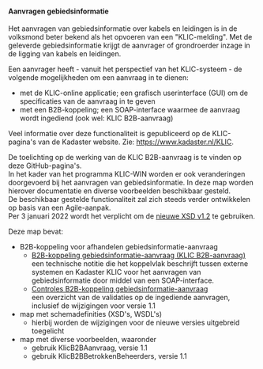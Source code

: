 ﻿#### Aanvragen gebiedsinformatie

Het aanvragen van gebiedsinformatie over kabels en leidingen is in de volksmond beter bekend als het opvoeren van een "KLIC-melding".
Met de geleverde gebiedsinformatie krijgt de aanvrager of grondroerder inzage in de ligging van kabels en leidingen.

Een aanvrager heeft - vanuit het perspectief van het KLIC-systeem - de volgende mogelijkheden om een aanvraag in te dienen:
- met de KLIC-online applicatie; een grafisch userinterface (GUI) om de specificaties van de aanvraag in te geven
- met een B2B-koppeling; een SOAP-interface waarmee de aanvraag wordt ingediend (ook wel: KLIC B2B-aanvraag)

Veel informatie over deze functionaliteit is gepubliceerd op de KLIC-pagina's van de Kadaster website. Zie: https://www.kadaster.nl/KLIC.

De toelichting op de werking van de KLIC B2B-aanvraag is te vinden op deze GitHub-pagina's.  \
In het kader van het programma KLIC-WIN worden er ook veranderingen doorgevoerd bij het aanvragen van gebiedsinformatie. In deze map worden hierover documentatie en diverse voorbeelden beschikbaar gesteld.  \
De beschikbaar gestelde functionaliteit zal zich steeds verder ontwikkelen op basis van een Agile-aanpak.  \
Per 3 januari 2022 wordt het verplicht om de [nieuwe XSD v1.2](Schemas/) te gebruiken.

Deze map bevat:
* B2B-koppeling voor afhandelen gebiedsinformatie-aanvraag 
  * [B2B-koppeling gebiedsinformatie-aanvraag (KLIC B2B-aanvraag)](B2B-koppeling%20gebiedsinformatie-aanvraag%20(KLIC%20B2B-aanvraag).md)  \
een technische notitie die het koppelvlak beschrijft tussen externe systemen en Kadaster KLIC voor het aanvragen van gebiedsinformatie door middel van een SOAP-interface.
  * [Controles B2B-koppeling gebiedsinformatie-aanvraag](Controles%20B2B-koppeling%20gebiedsinformatie-aanvraag.md)  \
een overzicht van de validaties op de ingediende aanvragen, inclusief de wijzigingen voor versie 1.1
* map met schemadefinities (XSD's, WSDL's)
  * hierbij worden de wijzigingen voor de nieuwe versies uitgebreid toegelicht
* map met diverse voorbeelden, waaronder
  * gebruik KlicB2BAanvraag, versie 1.1
  * gebruik KlicB2BBetrokkenBeheerders, versie 1.1